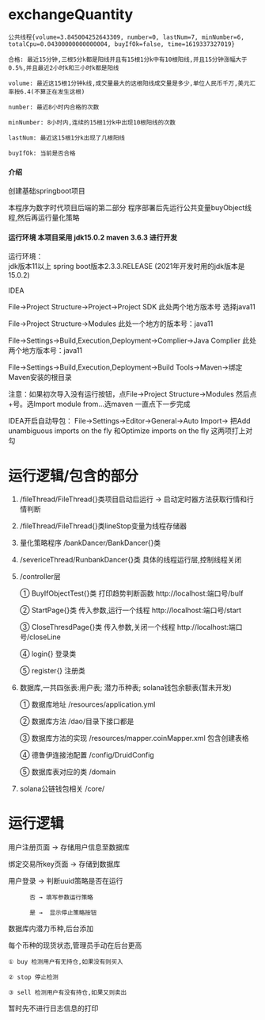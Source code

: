 # exchangeQuantity


````
公共线程{volume=3.845004252643309, number=0, lastNum=7, minNumber=6, totalCpu=0.04300000000000004, buyIfOk=false, time=1619337327019}

合格: 最近15分钟,三根5分k都是阳线并且有15根1分k中有10根阳线,并且15分钟涨幅大于0.5%,并且最近2小时k和三小时k都是阳线

volume: 最近这15根1分钟k线,成交量最大的这根阳线成交量是多少,单位人民币千万,美元汇率按6.4(不算正在发生这根)

number: 最近8小时内合格的次数

minNumber: 8小时内,连续的15根1分k中出现10根阳线的次数

lastNum: 最近这15根1分k出现了几根阳线

buyIfOk: 当前是否合格
````




#### 介绍
创建基础springboot项目

本程序为数字时代项目后端的第二部分
程序部署后先运行公共变量buyObject线程,然后再运行量化策略

#### 运行环境 本项目采用 jdk15.0.2    maven 3.6.3 进行开发
运行环境：   
jdk版本11以上  spring boot版本2.3.3.RELEASE
(2021年开发时用的jdk版本是15.0.2)

IDEA
 
File→Project Structure→Project→Project SDK 此处两个地方版本号  选择java11

File→Project Structure→Modules 此处一个地方的版本号：java11

File→Settings→Build,Execution,Deployment→Complier→Java Complier 此处两个地方版本号：java11

File→Settings→Build,Execution,Deployment→Build Tools→Maven→绑定Maven安装的根目录

注意：如果初次导入没有运行按钮，点File→Project Structure→Modules
然后点+号。选Import module from...选maven 一直点下一步完成

IDEA开启自动导包：
File→Settings→Editor→General→Auto Import→
把Add unambiguous imports on the fly
和Optimize imports on the fly 这两项打上对勾

# **运行逻辑/包含的部分**

1. /fileThread/FileThread{}类项目启动后运行 → 启动定时器方法获取行情和行情判断

2. /fileThread/FileThread{}类lineStop变量为线程存储器

3. 量化策略程序 /bankDancer/BankDancer{}类

4. /severiceThread/RunbankDancer{}类 具体的线程运行层,控制线程关闭

5. /controller层

    ① BuyIfObjectTest{}类 打印趋势判断函数    http://localhost:端口号/buIf
    
    ② StartPage{}类 传入参数,运行一个线程      http://localhost:端口号/start
    
    ③ CloseThresdPage{}类 传入参数,关闭一个线程    http://localhost:端口号/closeLine
    
    ④ login{} 登录类
    
    ⑤ register{} 注册类 

6. 数据库,一共四张表:用户表;  潜力币种表; solana钱包余额表(暂未开发) 

   ① 数据库地址  /resources/application.yml

   ② 数据库方法  /dao/目录下接口都是
   
   ③ 数据库方法的实现 /resources/mapper.coinMapper.xml 包含创建表格
   
   ④ 德鲁伊连接池配置 /config/DruidConfig
   
   ⑤ 数据库表对应的类 /domain

7. solana公链钱包相关 /core/  

# **运行逻辑**

用户注册页面 → 存储用户信息至数据库

绑定交易所key页面 → 存储到数据库

用户登录 → 判断uuid策略是否在运行 
        
          否 → 填写参数运行策略 
          
          是 →  显示停止策略按钮


数据库内潜力币种,后台添加


每个币种的现货状态,管理员手动在后台更高
    
    ① buy 检测用户有无持仓,如果没有则买入
    
    ② stop 停止检测
    
    ③ sell 检测用户有没有持仓,如果又则卖出


暂时先不进行日志信息的打印

